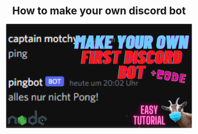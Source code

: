 <div align="center">
  <h1>How to make your own discord bot</h1>
  <img src="https://raw.githubusercontent.com/mrmotchy/me/main/Blau%20und%20Orange%20Gaming%20YouTube%20Kanal%20Kunst%20(6).png">
</div>
